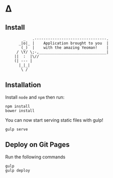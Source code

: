 # ∆

## Install

```
        _   .--------------------------------.
      _|o|_ |    Application brought to you  |
       (_)  |    with the amazing Yeoman!    |
     / \Y/ \;-,______________________________|
    ||  :  |\//
    (| --- |
      |_|_|
       \ /
```

## Installation

Install `node` and `npm` then run:

```
npm install
bower install
```

You can now start serving static files with gulp!

```
gulp serve
```

## Deploy on Git Pages

Run the following commands

```
gulp
gulp deploy
```
